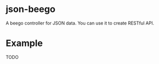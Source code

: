 # json-beego
A beego controller for JSON data.
You can use it to create RESTful API.


# Example
TODO
